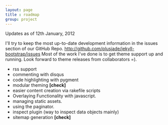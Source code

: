```yaml
---
layout: page
title : roadmap
group: project
---
```


Updates as of 12th January, 2012

I'll try to keep the most up-to-date development information in the issues section of our GitHub Repo. <http://github.com/plusjade/jekyll-bootstrap/issues>
Most of the work I've done is to get theme support up and running. Look forward to theme releases from collaborators =).

- rss support
- commenting with disqus
- code highlighting with pygment
- modular theming **\[check\]**
- easier content creation via rakefile scripts
- Overlaying Functionality with javascript.
- managing static assets.
- using the paginator.
- inspect plugin (way to inspect data objects mainly)
- sitemap generation **\[check\]**

